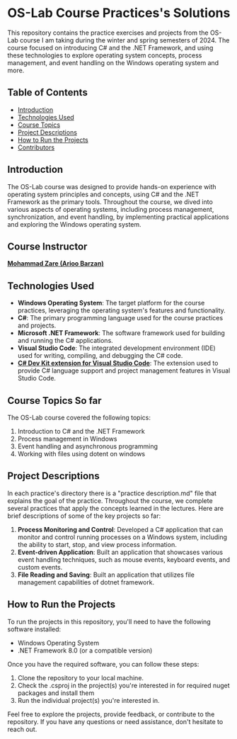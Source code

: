 # OS-Lab Course Practices's Solutions

This repository contains the practice exercises and projects from the OS-Lab course I am taking during the winter and spring semesters of 2024. The course focused on introducing C# and the .NET Framework, and using these technologies to explore operating system concepts, process management, and event handling on the Windows operating system and more.

## Table of Contents
- [Introduction](#introduction)
- [Technologies Used](#technologies-used)
- [Course Topics](#course-topics)
- [Project Descriptions](#project-descriptions)
- [How to Run the Projects](#how-to-run-the-projects)
- [Contributors](#contributors)

## Introduction
The OS-Lab course was designed to provide hands-on experience with operating system principles and concepts, using C# and the .NET Framework as the primary tools. Throughout the course, we dived into various aspects of operating systems, including process management, synchronization, and event handling, by implementing practical applications and exploring the Windows operating system.

## Course Instructor
[**Mohammad Zare (Arioo Barzan)**](https://www.linkedin.com/in/arioobarzan)

## Technologies Used
- **Windows Operating System**: The target platform for the course practices, leveraging the operating system's features and functionality.
- **C#**: The primary programming language used for the course practices and projects.
- **Microsoft .NET Framework**: The software framework used for building and running the C# applications.
- **Visual Studio Code**: The integrated development environment (IDE) used for writing, compiling, and debugging the C# code.
- [**C# Dev Kit extension for Visual Studio Code**](https://marketplace.visualstudio.com/items?itemName=ms-dotnettools.csdevkit): The extension used to provide C# language support and project management features in Visual Studio Code.


## Course Topics So far
The OS-Lab course covered the following topics:
1. Introduction to C# and the .NET Framework
2. Process management in Windows
3. Event handling and asynchronous programming
4. Working with files using dotent on windows

## Project Descriptions
In each practice's directory there is a "practice description.md" file that explains the goal of the practice.
Throughout the course, we complete several practices that apply the concepts learned in the lectures. Here are brief descriptions of some of the key projects so far:

1. **Process Monitoring and Control**: Developed a C# application that can monitor and control running processes on a Windows system, including the ability to start, stop, and view process information.
2. **Event-driven Application**: Built an application that showcases various event handling techniques, such as mouse events, keyboard events, and custom events.
3. **File Reading and Saving**: Built an application that utilizes file management capabilities of dotnet framework.

## How to Run the Projects
To run the projects in this repository, you'll need to have the following software installed:
- Windows Operating System
- .NET Framework 8.0 (or a compatible version)

Once you have the required software, you can follow these steps:
1. Clone the repository to your local machine.
2. Check the .csproj in the project(s) you're interested in for required nuget packages and install them
3. Run the individual project(s) you're interested in.

Feel free to explore the projects, provide feedback, or contribute to the repository. If you have any questions or need assistance, don't hesitate to reach out.
